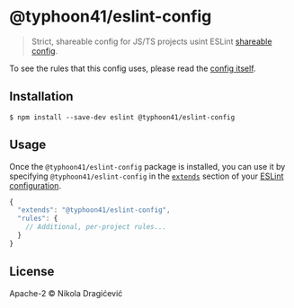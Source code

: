 # @typhoon41/eslint-config

> Strict, shareable config for JS/TS projects usint ESLint [shareable config](http://eslint.org/docs/developer-guide/shareable-configs.html).

To see the rules that this config uses, please read the [config itself](./index.js).

## Installation

```
$ npm install --save-dev eslint @typhoon41/eslint-config
```

## Usage

Once the `@typhoon41/eslint-config` package is installed, you can use it by specifying `@typhoon41/eslint-config` in the [`extends`](http://eslint.org/docs/user-guide/configuring#extending-configuration-files) section of your [ESLint configuration](http://eslint.org/docs/user-guide/configuring).

```js
{
  "extends": "@typhoon41/eslint-config",
  "rules": {
    // Additional, per-project rules...
  }
}
```

## License

Apache-2 © Nikola Dragićević